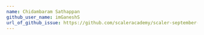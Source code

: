 ```yaml
---
name: Chidambaram Sathappan
github_user_name: imGaneshS
url_of_github_issue: https://github.com/scaleracademy/scaler-september-open-source-challenge/issues/380
---
```


